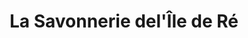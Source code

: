 ---
title: "La Savonnerie del'Île de Ré"
url: /saint-martin-de-re/la-savonnerie-delile-de-re/
shop: beauté
---